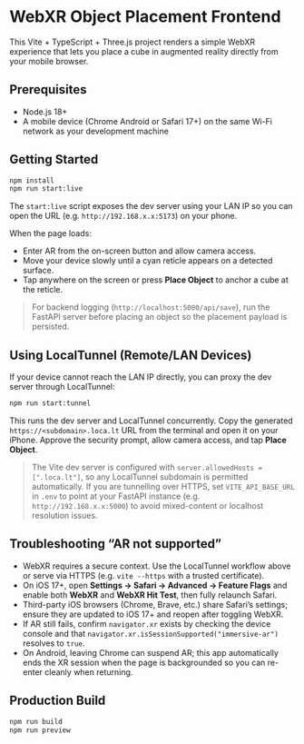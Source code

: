# WebXR Object Placement Frontend

This Vite + TypeScript + Three.js project renders a simple WebXR experience that lets you place a cube in augmented reality directly from your mobile browser.

## Prerequisites
- Node.js 18+
- A mobile device (Chrome Android or Safari 17+) on the same Wi-Fi network as your development machine

## Getting Started
```bash
npm install
npm run start:live
```

The `start:live` script exposes the dev server using your LAN IP so you can open the URL (e.g. `http://192.168.x.x:5173`) on your phone.

When the page loads:
- Enter AR from the on-screen button and allow camera access.
- Move your device slowly until a cyan reticle appears on a detected surface.
- Tap anywhere on the screen or press **Place Object** to anchor a cube at the reticle.

> For backend logging (`http://localhost:5000/api/save`), run the FastAPI server before placing an object so the placement payload is persisted.

## Using LocalTunnel (Remote/LAN Devices)
If your device cannot reach the LAN IP directly, you can proxy the dev server through LocalTunnel:
```bash
npm run start:tunnel
```

This runs the dev server and LocalTunnel concurrently. Copy the generated `https://<subdomain>.loca.lt` URL from the terminal and open it on your iPhone. Approve the security prompt, allow camera access, and tap **Place Object**.

> The Vite dev server is configured with `server.allowedHosts = [".loca.lt"]`, so any LocalTunnel subdomain is permitted automatically.
> If you are tunnelling over HTTPS, set `VITE_API_BASE_URL` in `.env` to point at your FastAPI instance (e.g. `http://192.168.x.x:5000`) to avoid mixed-content or localhost resolution issues.

## Troubleshooting “AR not supported”
- WebXR requires a secure context. Use the LocalTunnel workflow above or serve via HTTPS (e.g. `vite --https` with a trusted certificate).
- On iOS 17+, open **Settings → Safari → Advanced → Feature Flags** and enable both **WebXR** and **WebXR Hit Test**, then fully relaunch Safari.
- Third-party iOS browsers (Chrome, Brave, etc.) share Safari’s settings; ensure they are updated to iOS 17+ and reopen after toggling WebXR.
- If AR still fails, confirm `navigator.xr` exists by checking the device console and that `navigator.xr.isSessionSupported("immersive-ar")` resolves to `true`.
- On Android, leaving Chrome can suspend AR; this app automatically ends the XR session when the page is backgrounded so you can re-enter cleanly when returning.

## Production Build
```bash
npm run build
npm run preview
```
